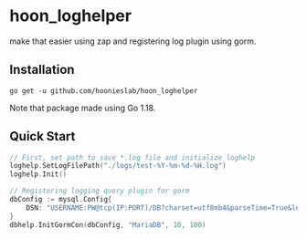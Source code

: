# hoon_loghelper

make that easier using zap and registering log plugin using gorm.

## Installation

`go get -u github.com/hoonieslab/hoon_loghelper`

Note that package made using Go 1.18.

## Quick Start

```go
// First, set path to save *.log file and initialize loghelp
loghelp.SetLogFilePath("./logs/test-%Y-%m-%d-%H.log")
loghelp.Init()

// Registering logging query plugin for gorm
dbConfig := mysql.Config{
    DSN: "USERNAME:PW@tcp(IP:PORT)/DB?charset=utf8mb4&parseTime=True&loc=UTC",
}
dbhelp.InitGormCon(dbConfig, "MariaDB", 10, 100)
```
